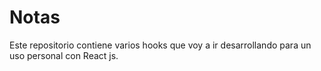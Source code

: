 # Notas

Este repositorio contiene varios hooks que voy a ir desarrollando para un uso personal con React js.


